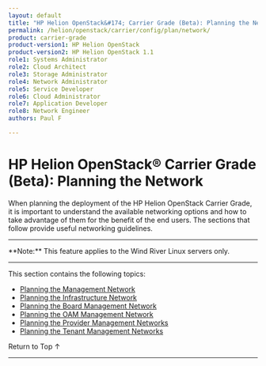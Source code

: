 ```yaml
---
layout: default
title: "HP Helion OpenStack&#174; Carrier Grade (Beta): Planning the Network"
permalink: /helion/openstack/carrier/config/plan/network/
product: carrier-grade
product-version1: HP Helion OpenStack
product-version2: HP Helion OpenStack 1.1
role1: Systems Administrator 
role2: Cloud Architect 
role3: Storage Administrator 
role4: Network Administrator 
role5: Service Developer 
role6: Cloud Administrator 
role7: Application Developer 
role8: Network Engineer 
authors: Paul F

---
```

<!--UNDER REVISION-->

<script>

function PageRefresh {
onLoad="window.refresh"
}

PageRefresh();

</script>

<!-- <p style="font-size: small;"> <a href="/helion/openstack/carrier/services/imaging/overview/">&#9664; PREV</a> | <a href="/helion/openstack/carrier/services/overview/">&#9650; UP</a> | <a href="/helion/openstack/carrier/services/object/overview/"> NEXT &#9654</a> </p> -->

# HP Helion OpenStack&#174; Carrier Grade (Beta): Planning the Network
<!-- From the Titanium Server Admin Guide -->

When planning the deployment of the HP Helion OpenStack Carrier Grade, it is important to understand the available networking options and how to take advantage of them for the benefit of the end users. The sections that follow provide useful networking guidelines.

<hr>
**Note:** This feature applies to the Wind River Linux servers only.
<hr>


This section contains the following topics:

* [Planning the Management Network](/helion/openstack/carrier/configuration/plan/network/mgmt/)
* [Planning the Infrastructure Network](/helion/openstack/carrier/configuration/plan/network/infra/)
* [Planning the Board Management Network](/helion/openstack/carrier/configuration/plan/network/board/)
* [Planning the OAM Management Network](/helion/openstack/carrier/configuration/plan/network/oam/)
* [Planning the Provider Management Networks](/helion/openstack/carrier/configuration/plan/network/provider/)
* [Planning the Tenant Management Networks](/helion/openstack/carrier/configuration/plan/network/tenant/)

<a href="#top" style="padding:14px 0px 14px 0px; text-decoration: none;"> Return to Top &#8593; </a>
 
----